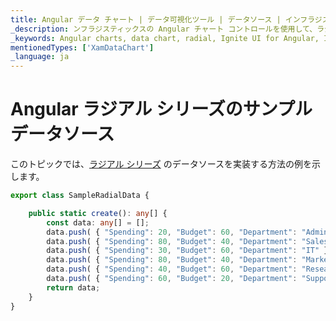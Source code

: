 ```yaml
---
title: Angular データ チャート | データ可視化ツール | データソース | インフラジスティックス
_description: ンフラジスティックスの Angular チャート コントロールを使用して、ラジアル領域、ラジアル折れ線、ラジアル散布などのラジアル チャートを作成します。Ignite UI for Angular グラフ タイプについて説明します。
_keywords: Angular charts, data chart, radial, Ignite UI for Angular, Infragistics, data source, Angular チャート, データ チャート, ラジアル, インフラジスティックス, データソース
mentionedTypes: ['XamDataChart']
_language: ja
---
```


# Angular ラジアル シリーズのサンプル データソース

このトピックでは、[ラジアル シリーズ](data-chart-type-radial-series.md) のデータソースを実装する方法の例を示します。

```ts
export class SampleRadialData {

    public static create(): any[] {
        const data: any[] = [];
        data.push( { "Spending": 20, "Budget": 60, "Department": "Admin" });
        data.push( { "Spending": 80, "Budget": 40, "Department": "Sales" });
        data.push( { "Spending": 30, "Budget": 60, "Department": "IT" });
        data.push( { "Spending": 80, "Budget": 40, "Department": "Marketing" });
        data.push( { "Spending": 40, "Budget": 60, "Department": "Research" });
        data.push( { "Spending": 60, "Budget": 20, "Department": "Support" });
        return data;
    }
}
```
